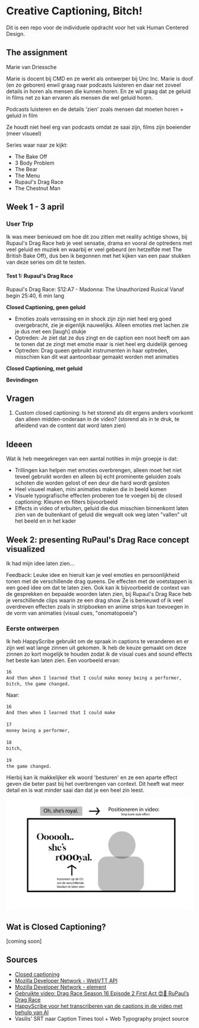 # Creative Captioning, Bitch!
Dit is een repo voor de individuele opdracht voor het vak Human Centered Design.

## The assignment
Marie van Driessche

Marie is docent bij CMD en ze werkt als ontwerper bij Unc Inc. Marie is doof (en zo geboren) enwil graag naar podcasts luisteren en daar net zoveel details in horen als mensen die kunnen horen. En ze wil graag dat ze geluid in films net zo kan ervaren als mensen die wel geluid horen.

Podcasts luisteren en de details ‘zien’ zoals mensen dat moeten horen + geluid in film

Ze houdt niet heel erg van podcasts omdat ze saai zijn, films zijn boeiender (meer visueel)

Series waar naar ze kijkt:
- The Bake Off
- 3 Body Problem 
- The Bear
- The Menu
- Rupaul's Drag Race
- The Chestnut Man


## Week 1 - 3 april

### User Trip

Ik was meer benieuwd om hoe dit zou zitten met reality achtige shows, bij Rupaul's Drag Race heb je veel sensatie, drama en vooral de optredens met veel geluid en muziek en waarbij er veel gebeurd (en hetzelfde met The British Bake Off), dus ben ik begonnen met het kijken van een paar stukken van deze series om dit te testen.

#### Test 1: Rupaul's Drag Race

Rupaul's Drag Race: S12:A7 - Madonna: The Unauthorized Rusical
Vanaf begin 25:40, 6 min lang

**Closed Captioning, geen geluid**

 - Emoties zoals verrassing en in shock zijn zijn niet heel erg goed overgebracht, zie je eigenlijk nauwelijks. Alleen emoties met lachen zie je dus met een [laugh] stukje
 - Optreden: Je ziet dat ze dus zingt en de caption een noot heeft om aan te tonen dat ze zingt met emotie maar is niet heel erg duidelijk genoeg
 - Optreden: Drag queen gebruikt instrumenten in haar optreden, misschien kan dit wat aantoonbaar gemaakt worden met animaties

**Closed Captioning, met geluid**


**Bevindingen**


## Vragen
1. Custom closed captioning: Is het storend als dit ergens anders voorkomt dan alleen midden-onderaan in de video? (storend als in te druk, te afleidend van de content dat word laten zien)

## Ideeen
Wat ik heb meegekregen van een aantal notities in mijn groepje is dat:

- Trillingen kan helpen met emoties overbrengen, alleen moet het niet teveel gebruikt worden en alleen bij echt prominente geluiden zoals schoten die worden gelost of een deur die hard wordt gesloten
- Heel visueel maken, mini animaties maken die in beeld komen
- Visuele typografische effecten proberen toe te voegen bij de closed captioning: Kleuren en filters bijvoorbeeld
- Effects in video of erbuiten, geluid die dus misschien binnenkomt laten zien van de buitenkant of geluid die wegvalt ook weg laten "vallen" uit het beeld en in het kader



## Week 2: presenting RuPaul's Drag Race concept visualized
Ik had mijn idee laten zien...

Feedback:
Leuke idee en hieruit kan je veel emoties en persoonlijkheid tonen met de verschillende drag queens. De effecten met de voetstappen is een goed idee om dat te laten zien. Ook kan ik bijvoorbeeld de context van de gesprekken en bepaalde woorden laten zien, bij Rupaul's Drag Race heb je verschillende clips waarin ze een drag show
Ze is benieuwd of ik veel overdreven effecten zoals in stripboeken en anime strips kan toevoegen in de vorm van animaties (visual cues, "onomatopoeia")

### Eerste ontwerpen
Ik heb HappyScribe gebruikt om de spraak in captions te veranderen en er zijn wel wat lange zinnen uit gekomen. Ik heb de keuze gemaakt om deze zinnen zo kort mogelijk te houden zodat ik de visual cues and sound effects het beste kan laten zien. Een voorbeeld ervan:

```
16
And then when I learned that I could make money being a performer, bitch, the game changed.
```

Naar: 

```
16
And then when I learned that I could make

17
money being a performer,

18
bitch,

19
the game changed.
```

Hierbij kan ik makkelijker elk woord 'besturen' en ze een aparte effect geven die beter past bij het overbrengen van context. Dit heeft wat meer detail en is wat minder saai dan dat je een heel zin leest.

<img src="closed-captions/readme-images/ClosedCaptioning.png" width="600px" alt="Closed Captioning voorbeeld">

## Wat is Closed Captioning?
[coming soon]

## Sources
- [Closed captioning](https://developer.mozilla.org/en-US/docs/Web/Media/Audio_and_video_delivery/Adding_captions_and_subtitles_to_HTML5_video)
- [Mozilla Developer Network - WebVTT API](https://developer.mozilla.org/en-US/docs/Web/API/WebVTT_API)
- [Mozilla Developer Network - <track> element](https://developer.mozilla.org/en-US/docs/Web/HTML/Element/track)
- [Gebruikte video: Drag Race Season 16 Episode 2 First Act 😍💄 RuPaul’s Drag Race](https://www.youtube.com/watch?v=k6RUW2RRj78)
- [HappyScribe voor het transcriberen van de captions in de video met behulp van AI](https://www.happyscribe.com)
- Vasilis' SRT naar Caption Times tool + Web Typography project source
